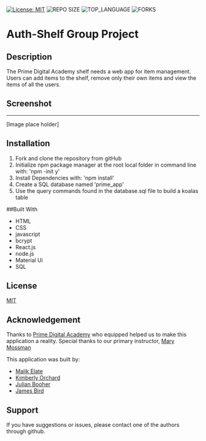 [![License: MIT](https://img.shields.io/badge/License-MIT-yellow.svg)](https://opensource.org/licenses/MIT)
![REPO SIZE](https://img.shields.io/github/repo-size/MalikElate/koala-holla-jens.svg?style=flat-square)
![TOP_LANGUAGE](https://img.shields.io/github/languages/top/MalikElate/koala-holla-jens.svg?style=flat-square)
![FORKS](https://img.shields.io/github/forks/MalikElate/koala-holla-jens.svg?style=social)

# Auth-Shelf Group Project

## Description

The Prime Digital Academy shelf needs a web app for item management. Users can add items to the shelf, remove only their own items and view the items of all the users. 

## Screenshot
--------

[Image place holder]

## Installation

1. Fork and clone the repository from gitHub
2. Initialize npm package manager at the root local folder in command line with: 'npm -init y'
3. Install Dependencies with: 'npm install'
6. Create a SQL database named 'prime_app' 
7. Use the query commands found in the database.sql file to build a koalas table

##Built With

- HTML
- CSS
- javascript
- bcrypt
- React.js
- node.js
- Material Ui 
- SQL

## License
[MIT](https://choosealicense.com/licenses/mit/)

## Acknowledgement
Thanks to [Prime Digital Academy](www.primeacademy.io) who equipped helped us to make this application a reality. Special thanks to our primary instructor, [Mary Mossman](https://github.com/mbMosman)

This application was built by:
- [Malik Elate](https://github.com/MalikElate)
- [Kimberly Orchard](https://github.com/carlbarfuss)
- [Julian Booher](https://github.com/julianbooher)
- [James Bird](https://github.com/jbird)


## Support
If you have suggestions or issues, please contact one of the authors through github.